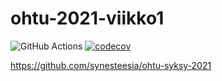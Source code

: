 # ohtu-2021-viikko1

![GitHub Actions](https://github.com/synesteesia/ohtu-2021-viikko1/workflows/CI/badge.svg)
[![codecov](https://codecov.io/gh/synesteesia/ohtu-2021-viikko1/branch/main/graph/badge.svg?token=47YUB1P920)](https://codecov.io/gh/synesteesia/ohtu-2021-viikko1)

https://github.com/synesteesia/ohtu-syksy-2021
